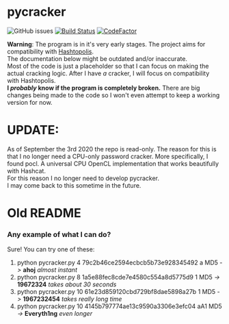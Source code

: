 # pycracker
![GitHub issues](https://img.shields.io/github/issues/satcom886/pycracker)
[![Build Status](https://travis-ci.com/satcom886/pycracker.svg?branch=master)](https://travis-ci.com/satcom886/pycracker)
[![CodeFactor](https://www.codefactor.io/repository/github/satcom886/pycracker/badge/master)](https://www.codefactor.io/repository/github/satcom886/pycracker/overview/master)

**Warning**: The program is in it's very early stages. The project aims for compatibility with [Hashtopolis](https://github.com/s3inlc/hashtopolis).  
The documentation below might be outdated and/or inaccurate.  
Most of the code is just a placeholder so that I can focus on making the actual cracking logic. After I have *a* cracker, I will focus on compatibility with Hashtopolis.  
**I *probably* know if the program is completely broken.** There are big changes being made to the code so I won't even attempt to keep a working version for now.
# UPDATE:
As of September the 3rd 2020 the repo is read-only. The reason for this is that I no longer need a CPU-only password cracker. More specifically, I found pocl. A universal CPU OpenCL implementation that works beautifully with Hashcat.  
For this reason I no longer need to develop pycracker.  
I may come back to this sometime in the future.

# Old README
### Any example of what I can do?
Sure! You can try one of these:
1. python pycracker.py 4 79c2b46ce2594ecbcb5b73e928345492 a MD5 *->* **ahoj** *almost instant*
4. python pycracker.py 8 1a5e88fec8cde7e4580c554a8d5775d9 1 MD5 *->* **19672324** *takes about 30 seconds*
3. python pycracker.py 10 61e23d859120cbd729bf8dae5898a27b 1 MD5 *->* **1967232454** *takes really long time*
2. python pycracker.py 10 4145b797774ae13c9590a3306e3efc04 aA1 MD5 *->* **Everyth1ng** *even longer*